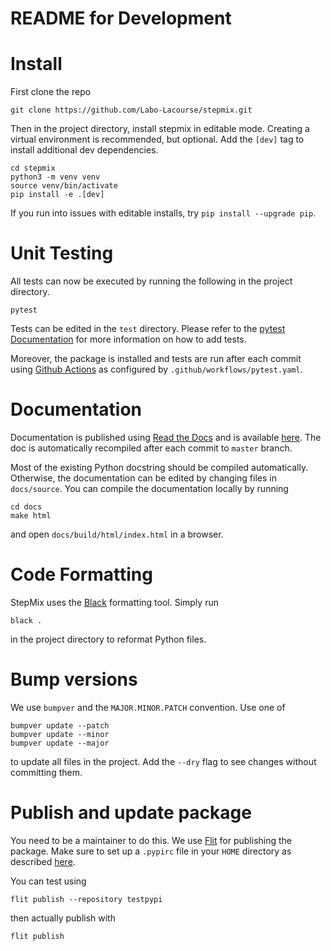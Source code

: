 README for Development
==============================
# Install
First clone the repo 
```
git clone https://github.com/Labo-Lacourse/stepmix.git
``` 
Then in the project directory, install stepmix in editable mode. Creating a virtual environment is recommended, but
optional. Add the ```[dev]``` tag to install additional dev dependencies.
```
cd stepmix
python3 -m venv venv
source venv/bin/activate
pip install -e .[dev]
``` 
If you run into issues with editable installs, try ```pip install --upgrade pip```.

# Unit Testing
All tests can now be executed by running the following in the project directory.
```
pytest
``` 
Tests can be edited in the ```test``` directory. Please refer to the [pytest Documentation](https://docs.pytest.org/en/7.1.x/getting-started.html) for more
information on how to add tests. 

Moreover, the package is installed and tests are run after each commit using [Github Actions](https://docs.github.com/en/actions/automating-builds-and-tests/building-and-testing-python) as configured by ```.github/workflows/pytest.yaml```.

# Documentation
Documentation is published using [Read the Docs](https://readthedocs.org/) and is available
[here](https://stepmix.readthedocs.io/en/latest/). The doc is automatically recompiled after each
commit to ```master``` branch.

Most of the existing Python docstring should be compiled automatically. Otherwise, the documentation can be edited by
changing files in ```docs/source```. You can compile the documentation locally by running
```
cd docs
make html
``` 
and open ```docs/build/html/index.html``` in a browser.

# Code  Formatting
StepMix uses the [Black](https://github.com/psf/black) formatting tool. Simply run
```
black .
``` 
in the project directory to reformat Python files.

# Bump versions
We use ```bumpver``` and the ```MAJOR.MINOR.PATCH``` convention. Use one of
```
bumpver update --patch 
bumpver update --minor 
bumpver update --major 
```
to update all files in the project. Add the ```--dry``` flag to 
see changes without committing them.

# Publish and update package
You need to be a maintainer to do this. We use [Flit](https://flit.pypa.io/en/stable/) for publishing the package. Make sure to set up
a ```.pypirc``` file in your ```HOME``` directory as described [here](https://flit.pypa.io/en/latest/upload.html).

You can test using  
```
flit publish --repository testpypi
``` 
then actually publish with
```
flit publish
``` 

